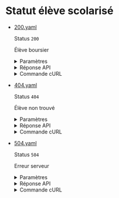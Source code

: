 # Statut élève scolarisé
* [200.yaml](200.yaml)

  Status `200`

  Élève boursier

  <details><summary>Paramètres</summary>
  <p>

  ```json
  {
    "nomNaissance": "Martin",
    "prenoms": [
      "Justine"
    ],
    "sexeEtatCivil": "F",
    "anneeDateNaissance": 2000,
    "moisDateNaissance": 1,
    "jourDateNaissance": 20,
    "codeEtablissement": "0890003V",
    "anneeScolaire": "2022"
  }
  ```

  </p>
  </details>

  <details><summary>Réponse API</summary>
  <p>

  ```json
  {
    "data": {
      "identite": {
        "nom": "Martin",
        "prenom": "Justine",
        "sexe": "F",
        "date_naissance": "2000-01-20"
      },
      "annee_scolaire": "2022-2023",
      "est_scolarise": true,
      "statut_eleve": {
        "code": "ST",
        "libelle": "Scolaire"
      },
      "est_boursier": true,
      "echelon_bourse": 1,
      "code_etablissement": "0890003V"
    },
    "links": {
    },
    "meta": {
    }
  }
  ```

  </p>
  </details>

  <details><summary>Commande cURL</summary>
  <p>

  ```bash
  curl -H "X-Api-Key: $token" \
    -G -d 'nomNaissance=Martin' -d 'prenoms[]=Justine' -d 'sexeEtatCivil=F' -d 'anneeDateNaissance=2000' -d 'moisDateNaissance=1' -d 'jourDateNaissance=20' -d 'codeEtablissement=0890003V' -d 'anneeScolaire=2022' \
    --url "https://staging.particulier.api.gouv.fr/v3/men/scolarites/identite"
  ```

  </p>
  </details>
* [404.yaml](404.yaml)

  Status `404`

  Élève non trouvé

  <details><summary>Paramètres</summary>
  <p>

  ```json
  {
    "nomNaissance": "Martin",
    "prenoms": [
      "Jerome"
    ],
    "sexeEtatCivil": "F",
    "anneeDateNaissance": 2000,
    "moisDateNaissance": 1,
    "jourDateNaissance": 20,
    "codeEtablissement": "0890003V",
    "anneeScolaire": "2022"
  }
  ```

  </p>
  </details>

  <details><summary>Réponse API</summary>
  <p>

  ```json
  {
    "errors": [
      {
        "code": "30003",
        "title": "Entité non trouvée",
        "detail": "Aucun élève n'a pu être trouvé avec les critères de recherche fournis.",
        "source": null,
        "meta": {
          "provider": "MEN"
        }
      }
    ]
  }
  ```

  </p>
  </details>

  <details><summary>Commande cURL</summary>
  <p>

  ```bash
  curl -H "X-Api-Key: $token" \
    -G -d 'nomNaissance=Martin' -d 'prenoms[]=Jerome' -d 'sexeEtatCivil=F' -d 'anneeDateNaissance=2000' -d 'moisDateNaissance=1' -d 'jourDateNaissance=20' -d 'codeEtablissement=0890003V' -d 'anneeScolaire=2022' \
    --url "https://staging.particulier.api.gouv.fr/v3/men/scolarites/identite"
  ```

  </p>
  </details>
* [504.yaml](504.yaml)

  Status `504`

  Erreur serveur

  <details><summary>Paramètres</summary>
  <p>

  ```json
  {
    "nomNaissance": "Faure",
    "prenoms": [
      "Felix"
    ],
    "sexe": "M",
    "anneeDateNaissance": 2000,
    "moisDateNaissance": 1,
    "jourDateNaissance": 20,
    "codeEtablissement": "0890003V",
    "anneeScolaire": "2022"
  }
  ```

  </p>
  </details>

  <details><summary>Réponse API</summary>
  <p>

  ```json
  {
    "errors": [
      {
        "code": "30002",
        "title": "Intermédiaire hors-délai",
        "detail": "Temps d’attente d’une réponse du fournisseur de données écoulé.",
        "source": null,
        "meta": {
          "provider": "MEN"
        }
      }
    ]
  }
  ```

  </p>
  </details>

  <details><summary>Commande cURL</summary>
  <p>

  ```bash
  curl -H "X-Api-Key: $token" \
    -G -d 'nomNaissance=Faure' -d 'prenoms[]=Felix' -d 'sexe=M' -d 'anneeDateNaissance=2000' -d 'moisDateNaissance=1' -d 'jourDateNaissance=20' -d 'codeEtablissement=0890003V' -d 'anneeScolaire=2022' \
    --url "https://staging.particulier.api.gouv.fr/v3/men/scolarites/identite"
  ```

  </p>
  </details>
